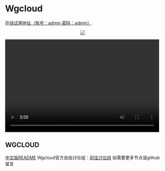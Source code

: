 # Wgcloud
[在线试用地址（账号：admin 密码：admin）](http://wgstart.icu/wgcloud)

<p align="center">
  <a target="_blank" href="http://w.kami.vip/s/lAWtO1xM">
    <img src="https://user-images.githubusercontent.com/131434608/233909906-eb421c1c-8210-446b-953c-00c685ac4ab9.png">
  </a>
 </p>
 <p align="center">

<video src="https://github.com/WgcloudPro/WgcloudDeployPro/releases/download/video/wgcloudPro.mp4" controls="controls" width="500" height="300"></video>
 </p>

## WGCLOUD

[中文版README](./README_cn.md)
Wgcloud官方自由讨论组：[前往讨论组](https://wg-tey1014.slack.com/archives/C05638FS6SZ)
如需要更多节点请github留言

